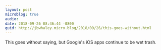 ```yaml
---
layout: post
microblog: true
audio: 
date: 2018-09-26 08:46:44 -0800
guid: http://jbwhaley.micro.blog/2018/09/26/this-goes-without.html
---
```

This goes without saying, but Google's iOS apps continue to be wet trash.
